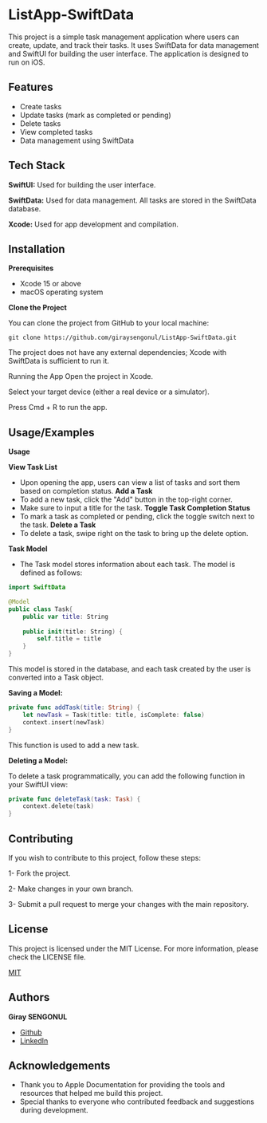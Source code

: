 
# ListApp-SwiftData

This project is a simple task management application where users can create, update, and track their tasks. It uses SwiftData for data management and SwiftUI for building the user interface. The application is designed to run on iOS.



## Features

- Create tasks
- Update tasks (mark as completed or pending)
- Delete tasks
- View completed tasks
- Data management using SwiftData


## Tech Stack

**SwiftUI:** Used for building the user interface.

**SwiftData:** Used for data management. All tasks are stored in the SwiftData database.

**Xcode:** Used for app development and compilation.
## Installation

**Prerequisites**
- Xcode 15 or above
- macOS operating system

**Clone the Project**

You can clone the project from GitHub to your local machine:

```
git clone https://github.com/giraysengonul/ListApp-SwiftData.git
```

The project does not have any external dependencies; Xcode with SwiftData is sufficient to run it.

Running the App
Open the project in Xcode.

Select your target device (either a real device or a simulator).

Press Cmd + R to run the app.
    
## Usage/Examples

**Usage**

**View Task List**

- Upon opening the app, users can view a list of tasks and sort them based on completion status.
**Add a Task**
- To add a new task, click the "Add" button in the top-right corner.
- Make sure to input a title for the task.
**Toggle Task Completion Status**
- To mark a task as completed or pending, click the toggle switch next to the task.
**Delete a Task**
- To delete a task, swipe right on the task to bring up the delete option.


**Task Model**
- The Task model stores information about each task. The model is defined as follows:

```swift
import SwiftData

@Model
public class Task{
    public var title: String
    
    public init(title: String) {
        self.title = title
    }
}
```

This model is stored in the database, and each task created by the user is converted into a Task object.

**Saving a Model:**

```swift
private func addTask(title: String) {
    let newTask = Task(title: title, isComplete: false)
    context.insert(newTask)
}
```
This function is used to add a new task.

**Deleting a Model:**

To delete a task programmatically, you can add the following function in your SwiftUI view:

```swift
private func deleteTask(task: Task) {
    context.delete(task)
}
```
## Contributing

If you wish to contribute to this project, follow these steps:

1- Fork the project.

2- Make changes in your own branch.

3- Submit a pull request to merge your changes with the main repository.


## License

This project is licensed under the MIT License. For more information, please check the LICENSE file.

[MIT](https://choosealicense.com/licenses/mit/)


## Authors
**Giray SENGONUL**

- [Github](https://github.com/giraysengonul)
- [LinkedIn](https://www.linkedin.com/in/giray-sengonul-168420318/?locale=en_US)

## Acknowledgements

 - Thank you to Apple Documentation for providing the tools and resources that helped me build this project.
- Special thanks to everyone who contributed feedback and suggestions during development.

